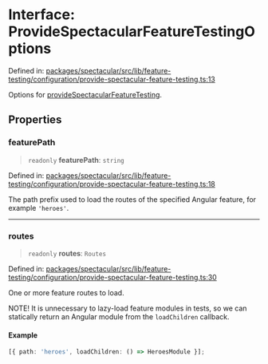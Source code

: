 # Interface: ProvideSpectacularFeatureTestingOptions

Defined in: [packages/spectacular/src/lib/feature-testing/configuration/provide-spectacular-feature-testing.ts:13](https://github.com/ngworker/ngworker/blob/68f93463b2af844af0ea290a92a5168b936997ae/packages/spectacular/src/lib/feature-testing/configuration/provide-spectacular-feature-testing.ts#L13)

Options for [provideSpectacularFeatureTesting](../functions/provideSpectacularFeatureTesting.md).

## Properties

### featurePath

> `readonly` **featurePath**: `string`

Defined in: [packages/spectacular/src/lib/feature-testing/configuration/provide-spectacular-feature-testing.ts:18](https://github.com/ngworker/ngworker/blob/68f93463b2af844af0ea290a92a5168b936997ae/packages/spectacular/src/lib/feature-testing/configuration/provide-spectacular-feature-testing.ts#L18)

The path prefix used to load the routes of the specified Angular feature, for example `'heroes'`.

---

### routes

> `readonly` **routes**: `Routes`

Defined in: [packages/spectacular/src/lib/feature-testing/configuration/provide-spectacular-feature-testing.ts:30](https://github.com/ngworker/ngworker/blob/68f93463b2af844af0ea290a92a5168b936997ae/packages/spectacular/src/lib/feature-testing/configuration/provide-spectacular-feature-testing.ts#L30)

One or more feature routes to load.

NOTE! It is unnecessary to lazy-load feature modules in tests, so we can statically return an Angular module from the `loadChildren` callback.

#### Example

```typescript
[{ path: 'heroes', loadChildren: () => HeroesModule }];
```
